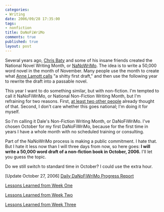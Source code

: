 ```yaml
--- 
categories: 
- Writing
date: 2006/09/28 17:35:00
tags: 
- nonfiction
title: DaNoFiWriMo
comments: true
published: true
layout: post
---
```


Several years ago, <a href="http://www.amazon.com/gp/product/0811845052/104-3420659-4046314?ie=UTF8&amp;tag=dalehemer-20&amp;linkCode=xm2&amp;camp=1789&amp;creativeASIN=0811845052">Chris Baty</a> and some of his insane friends created the National Novel Writing Month, or <a href="http://www.nanowrimo.org/">NaNoWriMo</a>.  The idea is to write a 50,000 word novel in the month of November.  Many people use the month to create what <a href="http://www.amazon.com/gp/product/0385480016/104-3420659-4046314?ie=UTF8&amp;tag=dalehemer-20&amp;linkCode=xm2&amp;camp=1789&amp;creativeASIN=0385480016">Anne Lamott calls</a> "a shitty first draft," and then use the following year to rewrite the draft into a passable novel.

This year I want to do something similar, but with non-fiction.  I'm tempted to call it NaNoFiWriMo, or National Non-Fiction Writing Month, but I'm refraining for two reasons.  First, <a href="http://www.google.com/search?q=nanofiwrimo">at least two other people</a> already thought of that.  Second, I don't care whether this goes national; I'm doing it for myself.

So I'm calling it Dale's Non-Fiction Writing Month, or DaNoFiWriMo.  I've chosen October for my first DaNoFiWriMo, because for the first time in years I have a whole month with no scheduled training or consulting.

Part of the NaNoWriMo process is making a public commitment.  I hate that.  But I hate it less now than I will three days from now, so here goes:  <strong>I will write a 50,000 word draft of a non-fiction book in October, 2006.</strong>  I'll let you guess the topic.

Do we still switch to standard time in October?  I could use the extra hour.

[Update October 27, 2006]
<a href="http://www.dhemery.com/dalewriting/2006/10/danofiwrimo">Daily DaNoFiWriMo Progress Report</a>

<a href="http://www.dhemery.com/dalewriting/2006/10/week1">Lessons Learned from Week One</a>

<a href="http://www.dhemery.com/dalewriting/2006/10/week2">Lessons Learned from Week Two</a>

<a href="http://www.dhemery.com/dalewriting/2006/10/week3">Lessons Learned from Week Three</a>
